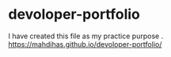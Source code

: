 # devoloper-portfolio
I have created this file as my practice purpose .
https://mahdihas.github.io/devoloper-portfolio/
